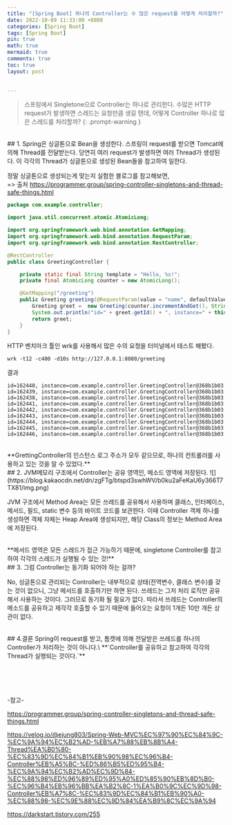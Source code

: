 ```yaml
---
title: "[Spring Boot] 하나의 Controller는 수 많은 request를 어떻게 처리할까?"
date: 2022-10-09 11:33:00 +0800
categories: [Spring Boot]
tags: [Spring Boot]
pin: true
math: true
mermaid: true
comments: true
toc: true
layout: post

  
---
```

> 스프링에서 Singletone으로 Controller는 하나로 관리한다. 수많은 HTTP request가 발생하면 스레드는 요청만큼 생길 텐데, 어떻게 Controller 하나로 많은 스레드를 처리할까?
{: .prompt-warning }


<br>
## 1. Spring은 싱글톤으로 Bean을 생성한다.
스프링이 request를 받으면 Tomcat에 의해 Thread를 전달받는다. 당연히 여러 request가 발생하면 여러 Thread가 생성된다. 이 각각의 Thread가 싱글톤으로 생성된 Bean들을 참고하여 일한다.

정말 싱글톤으로 생성되는게 맞는지 실험한 블로그를 참고해보면,\
=> 출처
<https://programmer.group/spring-controller-singletons-and-thread-safe-things.html>

```java
package com.example.controller;

import java.util.concurrent.atomic.AtomicLong;

import org.springframework.web.bind.annotation.GetMapping;
import org.springframework.web.bind.annotation.RequestParam;
import org.springframework.web.bind.annotation.RestController;

@RestController
public class GreetingController {

    private static final String template = "Hello, %s!";
    private final AtomicLong counter = new AtomicLong();

    @GetMapping("/greeting")
    public Greeting greeting(@RequestParam(value = "name", defaultValue = "World") String name) {
        Greeting greet =  new Greeting(counter.incrementAndGet(), String.format(template, name));
        System.out.println("id=" + greet.getId() + ", instance=" + this);
        return greet;
    }
}
```
HTTP 벤치마크 툴인 wrk를 사용해서 많은 수의 요청을 터미널에서 테스트 해봤다.
```terminal
wrk -t12 -c400 -d10s http://127.0.0.1:8080/greeting
```
결과
```log
id=162440, instance=com.example.controller.GreetingController@368b1b03
id=162439, instance=com.example.controller.GreetingController@368b1b03
id=162438, instance=com.example.controller.GreetingController@368b1b03
id=162441, instance=com.example.controller.GreetingController@368b1b03
id=162442, instance=com.example.controller.GreetingController@368b1b03
id=162443, instance=com.example.controller.GreetingController@368b1b03
id=162444, instance=com.example.controller.GreetingController@368b1b03
id=162445, instance=com.example.controller.GreetingController@368b1b03
id=162446, instance=com.example.controller.GreetingController@368b1b03
```

<br>
**GrettingController의 인스턴스 로그 주소가 모두 같으므로, 하나의 컨트롤러를 사용하고 있는 것을 알 수 있었다.**

<br>
## 2. JVM메모리 구조에서 Controller는 공유 영역인, 메소드 영역에 저장된다.
![](https://blog.kakaocdn.net/dn/zgFTg/btspd3swhWV/b0ku2aFeKaU6y366T7TX81/img.png)

JVM 구조에서 Method Area는 모든 쓰레드를 공유해서 사용하며 클래스, 인터페이스, 메서드, 필드, static 변수 등의 바이트 코드를 보관한다. 이때 Controller 객체 하나를 생성하면 객체 자체는 Heap Area에 생성되지만, 해당 Class의 정보는 Method Area에 저장된다.

<br>
**메서드 영역은 모든 스레드가 접근 가능하기 때문에, singletone Controller를 참고하여 각각의 스레드가 실행될 수 있는 것!**

<br>
## 3. 그럼 Controller는 동기화 되어야 하는 걸까?

No, 싱글톤으로 관리되는 Controller는 내부적으로 상태(전역변수, 클래스 변수)를 갖는 것이 없으니, 그냥 메서드를 호출하기만 하면 된다. 쓰레드는 그저 처리 로직만 공유해서 사용하는 것이다. 그러므로 동기화 될 필요가 없다. 따라서 쓰레드는 Controller의 메소드를 공유하고 제각각 호출할 수 있기 때문에 들어오는 요청이 1개든 10만 개든 상관이 없다.

<br>
## 4.결론
Spring이 request를 받고, 톰캣에 의해 전달받은 쓰레드를 하나의 Controller가 처리하는 것이 아니다.\
 **`Controller를 공유하고 참고하여 각각의 Thread가 실행되는 것이다.`**

<br>
<br>
<br>
<br>
<br>

-참고-

<https://programmer.group/spring-controller-singletons-and-thread-safe-things.html>

<https://velog.io/@ejung803/Spring-Web-MVC%EC%97%90%EC%84%9C-%EC%9A%94%EC%B2%AD-%EB%A7%88%EB%8B%A4-Thread%EA%B0%80-%EC%83%9D%EC%84%B1%EB%90%98%EC%96%B4-Controller%EB%A5%BC-%ED%86%B5%ED%95%B4-%EC%9A%94%EC%B2%AD%EC%9D%84-%EC%88%98%ED%96%89%ED%95%A0%ED%85%90%EB%8D%B0-%EC%96%B4%EB%96%BB%EA%B2%8C-1%EA%B0%9C%EC%9D%98-Controller%EB%A7%8C-%EC%83%9D%EC%84%B1%EB%90%A0-%EC%88%98-%EC%9E%88%EC%9D%84%EA%B9%8C%EC%9A%94>

<https://darkstart.tistory.com/255>

